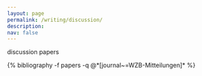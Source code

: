 ```yaml
---
layout: page
permalink: /writing/discussion/
description:   
nav: false
---
```


discussion papers


<!-- _pages/publications.md -->
<div class="publications">
  {% bibliography -f papers -q @*[journal~=WZB-Mitteilungen]* %}
</div>
